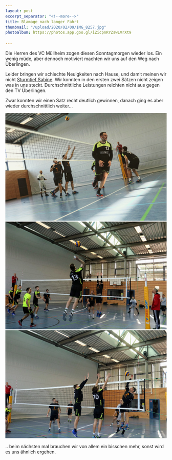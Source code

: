 ```yaml
---
layout: post
excerpt_separator: "<!--more-->"
title: Blamage nach langer Fahrt
thumbnail: "/upload/2020/02/09/IMG_8257.jpg"
photoalbum: https://photos.app.goo.gl/iZicpnRYZswLVrXt9

---
```

Die Herren des VC Müllheim zogen diesen Sonntagmorgen wieder los. Ein wenig müde, aber dennoch motiviert machten wir uns auf den Weg nach Überlingen.

Leider bringen wir schlechte Neuigkeiten nach Hause, und damit meinen wir nicht [Sturmtief Sabine](https://www.badische-zeitung.de/hoechste-unwetterwarnstufe-fuer-teile-des-schwarzwaldes). Wir konnten in den ersten zwei Sätzen nicht zeigen was in uns steckt. Durchschnittliche Leistungen reichten nicht aus gegen den TV Überlingen.

Zwar konnten wir einen Satz recht deutlich gewinnen, danach ging es aber wieder durchschnittlich weiter...

![](/upload/2020/02/09/IMG_8274.jpg)![](/upload/2020/02/09/IMG_8201.jpg)![](/upload/2020/02/09/IMG_8185.jpg)

.. beim nächsten mal brauchen wir von allem ein bisschen mehr, sonst wird es uns ähnlich ergehen.
